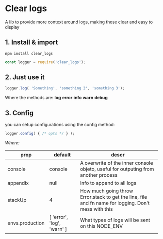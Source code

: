 # Clear logs

A lib to provide more context around logs, making those clear and easy to display

## 1. Install & import

`npm install clear_logs`

```js
const logger = require('clear_logs');
```

## 2. Just use it
```js
logger.log( 'Something', 'something 2', 'something 3');
```

Where the methods are:
**log**
**error**
**info**
**warn**
**debug**

## 3. Config

you can setup configurations using the config method:

```js
logger.config( { /* opts */ } );
```

*Where:*

| prop | default | descr |
| ---- | ------- | ----- |
| console | console | A overwrite of the inner console objeto, useful for outputing from another process |
| appendix | null | Info to append to all logs |
| stackUp | 4 | How much going throw Error.stack to get the line, file and fn name for logging. Don't mess with this |
| envs.production | [ 'error', 'log', 'warn' ] | What types of logs will be sent on this NODE_ENV |

